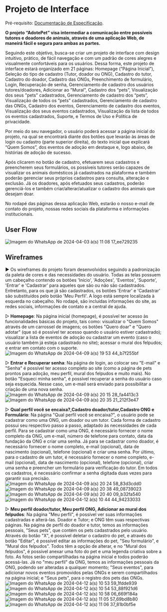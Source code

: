 
# Projeto de Interface

Pré-requisito: <a href="https://github.com/ICEI-PUC-Minas-PMV-SI/pmv-si-2024-1-pe1-t5-adote-pet/blob/main/docs/especification.md"> Documentação de Especificação</a>.

**O projeto “AdotePet” visa intermediar a comunicação entre possíveis tutores e doadores de animais, através de uma aplicação Web, de maneirá fácil e segura para ambas as partes.**

Seguindo este objetivo, busca-se criar um projeto de interface com design intuitivo, prático, de fácil navegação e com um padrão de cores alegres e visualmente confortáveis para os usuários. Dessa forma, este projeto de interface estará organizado em 21 páginas: Homepage (“Página Inicial”), Seleção do tipo de cadastro (Tutor, doador ou ONG), Cadastro do tutor, Cadastro do doador, Cadastro das ONGs, Preenchimento de formulário, Login, Recuperação de senha, Gerenciamento de cadastro dos usuários tutores/doadores, Adicionar ao "Mural", Cadastro dos “pets”, Visualização dos seus "pets" cadastrados, Gerenciamento de cadastro dos “pets”, Visualização de todos os “pets” cadastrados, Gerenciamento de cadastro das ONGs, Cadastro dos eventos, Gerenciamento de cadastro dos eventos, Visualização dos seus eventos cadastrados, Visualização da lista de todos os eventos cadastrados, Suporte, e Termos de Uso e Política de privacidade.

Por meio do seu navegador, o usuário poderá acessar a página inicial do projeto, na qual se encontrará diante dos botões que levarão às áreas de login ou cadastro (parte superior direita), do texto inicial que explicará “Quem Somos”, dos eventos de adoção em destaque e, logo abaixo, de histórias de adoção de sucesso. 

Após clicarem no botão de cadastro, efetuarem seus cadastros e preencherem seus formulários, os possíveis tutores serão capazes de visualizar os animais domésticos já cadastrados na plataforma e também poderão gerenciar seus próprios cadastros para consulta, alteração e exclusão. Já os doadores, após efetuados seus cadastros, poderão gerenciá-los e também criar/alterar/atualizar o cadastro dos animais que desejam doar. 

No rodapé das páginas dessa aplicação Web, estarão o nosso e-mail de contato do projeto, nossas redes sociais da plataforma e informações institucionais.

## User Flow

![Imagem do WhatsApp de 2024-04-03 à(s) 11 08 17_ee729235](https://github.com/ICEI-PUC-Minas-PMV-SI/pmv-si-2024-1-pe1-t5-adote-pet/assets/160288705/0096b861-74b9-4a6b-ae54-e374a8cbe0c2)


## Wireframes

► Os wireframes do projeto foram desenvolvidos seguindo a padronização da paleta de cores e das necessidades do usuário. Todas as telas possuem um cabeçalho contendo os botões 'Início', 'Adoções', 'Eventos', 'Suporte', 'Entrar' e 'Cadastrar' para aqueles que são ou não são cadastrados. Entretanto, para os que já são cadastrados, os botões 'Entrar' e 'Cadastrar' são substituídos pelo botão 'Meu Perfil'. A logo está sempre localizada à esquerda no cabeçalho. No rodapé, são incluídas informações do site, as redes sociais, informações de contato e a central de ajuda.

▷ **Homepage**:
Na página inicial (homepage), é possível ter acesso às funcionalidades básicas do projeto, tais como: visualizar o "Quem Somos" através de um carrossel de imagens; os botões "Quero doar" e "Quero adotar" (que só é possível ter acesso quando o usuário estiver cadastrado); visualizar a lista de eventos de adoção ou cadastrar um evento (caso o usuário também já esteja cadastrado no site); acessar o mural dos felpudos; e entrar em contato com o suporte.
![Imagem do WhatsApp de 2024-04-09 à(s) 19 53 44_b7f255bf](https://github.com/ICEI-PUC-Minas-PMV-SI/pmv-si-2024-1-pe1-t5-adote-pet/assets/160288705/e7f1f21b-df31-47a9-8372-3a71c92166c3)

▷ **Entrar e Recuperar senha**:
 Na página de login, ao colocar seu "E-mail" e "Senha" é possível ter acesso completo ao site (como a página de pets prontos para adoção, meu perfil, mural dos felpudos e muito mais). No botão "Esqueci minha senha", é possível recuperar a senha do usuário caso seja esquecida. Nesse caso, um e-mail será enviado para possibilitar a criação de uma nova senha.
![Imagem do WhatsApp de 2024-04-09 à(s) 20 15 28_fa4413c3](https://github.com/ICEI-PUC-Minas-PMV-SI/pmv-si-2024-1-pe1-t5-adote-pet/assets/160288705/a1cf3b73-4bb8-4625-84f7-35a0fa6894db)
![Imagem do WhatsApp de 2024-04-09 à(s) 20 35 21_212f3e47](https://github.com/ICEI-PUC-Minas-PMV-SI/pmv-si-2024-1-pe1-t5-adote-pet/assets/160288705/aa4325d2-58ae-4705-aa79-95073a40c624)

▷ **Qual perfil você se encaixa?,Cadastro doador/tutor,Cadastro ONG e Formulário**:
Na página "Qual perfil você se encaixa?", o usuário pode se cadastrar como uma ONG, um doador ou um tutor. Cada forma de cadastro possui seu respectivo passo a passo, adaptado às necessidades de cada perfil. Para se cadastrar como uma ONG, é necessário fornecer o nome completo da ONG, um e-mail, número de telefone para contato, data da fundação da ONG e criar uma senha. Já para se cadastrar como doador, é necessário fornecer o nome completo, e-mail (opcional), data de nascimento (opcional), telefone (opcional) e criar uma senha. Por último, para o cadastro de um tutor, é necessário fornecer o nome completo, e-mail (opcional), data de nascimento (opcional), telefone (opcional), criar uma senha e preencher um formulário para verificação do tutor. Em todos os cadastros, é necessário confirmar a senha digitada duas vezes para garantir sua precisão.
![Imagem do WhatsApp de 2024-04-09 à(s) 20 24 58_83d3cdd0](https://github.com/ICEI-PUC-Minas-PMV-SI/pmv-si-2024-1-pe1-t5-adote-pet/assets/160288705/318f33f3-2dd0-4a0d-8f4f-217b3793886a)
![Imagem do WhatsApp de 2024-04-09 à(s) 20 38 49_08739023](https://github.com/ICEI-PUC-Minas-PMV-SI/pmv-si-2024-1-pe1-t5-adote-pet/assets/160288705/d850f7c6-8d13-4eef-8546-1bf77d7279ba)
![Imagem do WhatsApp de 2024-04-09 à(s) 20 40 09_b32fa540](https://github.com/ICEI-PUC-Minas-PMV-SI/pmv-si-2024-1-pe1-t5-adote-pet/assets/160288705/d90bf302-626d-44f4-a8d4-edf1b6f3a2c6)
![Imagem do WhatsApp de 2024-04-12 à(s) 10 44 44_94233033](https://github.com/ICEI-PUC-Minas-PMV-SI/pmv-si-2024-1-pe1-t5-adote-pet/assets/160288705/833a08e8-1760-4806-9d35-321d8ae527c8)

▷ **Meu perfil doador/tutor, Meu perfil ONG, Adicionar ao mural dos felpudos**:
Na página "Meu perfil", é possível ver suas informações cadastradas e alterá-las. Doador e Tutor; e ONG têm suas respectivas páginas. Na página de perfil do doador e tutor, temos as informações pessoais, "Seus pets", que contém os pets cadastrados pelo usuário. Através do botão "X", é possível deletar o cadastro do pet, e através do botão "Editar", é possível editar as informações do pet, "Seu formulário", e "Mural dos felpudos". Todos têm a opção de alterar, e no "Mural dos felpudos", é possível anexar uma foto do pet e uma legenda criativa sobre a foto. As fotos serão compartilhadas na página inicial e todos poderão acessá-las. Já no "meu perfil" da ONG, temos as informações pessoais da ONG, podendo ser alteradas a qualquer momento; "Seus eventos", para adicionar novos eventos promovidos pelas ONGs e serem compartilhados na página inicial; e "Seus pets", para o registro dos pets das ONGs.
![Imagem do WhatsApp de 2024-04-12 à(s) 10 53 59_1fdde939](https://github.com/ICEI-PUC-Minas-PMV-SI/pmv-si-2024-1-pe1-t5-adote-pet/assets/160288705/8b162e42-f5d4-4ff7-9f26-9d26fec4bbb6)
![Imagem do WhatsApp de 2024-04-12 à(s) 10 54 53_88f921d6](https://github.com/ICEI-PUC-Minas-PMV-SI/pmv-si-2024-1-pe1-t5-adote-pet/assets/160288705/feedca05-3fc2-43c7-b484-5c8441299065)
![Imagem do WhatsApp de 2024-04-12 à(s) 10 58 06_669f184a](https://github.com/ICEI-PUC-Minas-PMV-SI/pmv-si-2024-1-pe1-t5-adote-pet/assets/160288705/a79218ef-f5ad-4721-8d7c-9a743cdb552c)
![Imagem do WhatsApp de 2024-04-12 à(s) 11 05 57_69bd8b80](https://github.com/ICEI-PUC-Minas-PMV-SI/pmv-si-2024-1-pe1-t5-adote-pet/assets/160288705/4da358dc-686c-484a-b9f5-968bc8deab5f)
![Imagem do WhatsApp de 2024-04-12 à(s) 11 06 37_81b0bf5e](https://github.com/ICEI-PUC-Minas-PMV-SI/pmv-si-2024-1-pe1-t5-adote-pet/assets/160288705/f1a963b1-f064-480d-a832-bd05d091deeb)









